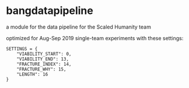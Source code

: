 # bangdatapipeline
a module for the data pipeline for the Scaled Humanity team

optimized for Aug-Sep 2019 single-team experiments with these settings:
```
SETTINGS = {
    "VIABILITY_START": 0, 
    "VIABILITY_END": 13,
    "FRACTURE_INDEX": 14,
    "FRACTURE_WHY": 15,
    "LENGTH": 16
}
```
